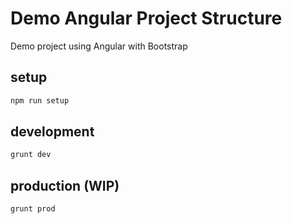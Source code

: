 # Demo Angular Project Structure
Demo project using Angular with Bootstrap

## setup
``` javascript
npm run setup
```

## development
``` javascript
grunt dev
```

## production (WIP)
``` javascript
grunt prod
```